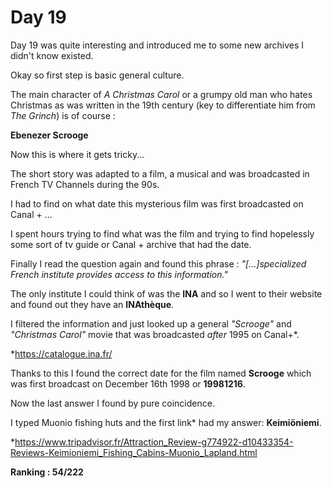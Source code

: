 # Day 19

Day 19 was quite interesting and introduced me to some new archives I didn't know existed.

Okay so first step is basic general culture.

The main character of *A Christmas Carol* or a grumpy old man who hates Christmas as was written in the 19th century (key to differentiate him from *The Grinch*) is of course :

**Ebenezer Scrooge**

Now this is where it gets tricky...

The short story was adapted to a film, a musical and was broadcasted in French TV Channels during the 90s. 

I had to find on what date this mysterious film was first broadcasted on Canal + ...

I spent hours trying to find what was the film and trying to find hopelessly some sort of tv guide or Canal + archive that had the date.

Finally I read the question again and found this phrase :
*"[...]specialized French institute provides access to this information."*

The only institute I could think of was the **INA** and so I went to their website and found out they have an **INAthèque**.

I filtered the information and just looked up a general *"Scrooge"* and *"Christmas Carol"* movie that was broadcasted *after* 1995 on Canal+*.

*https://catalogue.ina.fr/

Thanks to this I found the correct date for the film named **Scrooge** which was first broadcast on December 16th 1998 or **19981216**.

Now the last answer I found by pure coincidence.

I typed Muonio fishing huts and the first link* had my answer:
**Keimiöniemi**.

*https://www.tripadvisor.fr/Attraction_Review-g774922-d10433354-Reviews-Keimioniemi_Fishing_Cabins-Muonio_Lapland.html 

**Ranking : 54/222**

